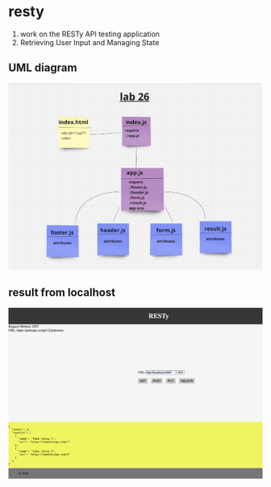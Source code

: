 # resty

1. work on the RESTy API testing application
2. Retrieving User Input and Managing State

## UML diagram

![uml 26](./assets/lab26.png)

## result from localhost

![pic](./assets/restyapp.png)
